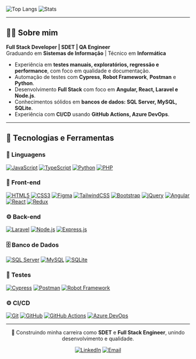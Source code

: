 

![Top Langs](https://github-readme-stats.vercel.app/api/top-langs/?username=FelipeGabriel7&layout=compact&theme=react)
![Stats](https://github-readme-stats.vercel.app/api?username=FelipeGabriel7&show_icons=true&hide_title=true&theme=react&count_private=true)

---

## 👨‍💻 Sobre mim

**Full Stack Developer | SDET | QA Engineer**  
Graduando em **Sistemas de Informação** | Técnico em **Informática**

- Experiência em **testes manuais, exploratórios, regressão e performance**, com foco em qualidade e documentação.  
- Automação de testes com **Cypress**, **Robot Framework**, **Postman** e **Python**.  
- Desenvolvimento **Full Stack** com foco em **Angular, React, Laravel e Node.js**.  
- Conhecimentos sólidos em **bancos de dados: SQL Server, MySQL, SQLite**.  
- Experiência com **CI/CD** usando **GitHub Actions, Azure DevOps**.  

---

## 🧰 Tecnologias e Ferramentas

### 📝 Linguagens
[![JavaScript](https://img.shields.io/badge/JavaScript-F7DF1E?style=flat&logo=javascript&logoColor=000000)](https://developer.mozilla.org/en-US/docs/Web/JavaScript)
[![TypeScript](https://img.shields.io/badge/TypeScript-3178C6?style=flat&logo=typescript&logoColor=white)](https://www.typescriptlang.org/)
[![Python](https://img.shields.io/badge/Python-3776AB?style=flat&logo=python&logoColor=white)](https://www.python.org/)
[![PHP](https://img.shields.io/badge/PHP-777BB4?style=flat&logo=php&logoColor=white)](https://www.php.net/)

### 🎨 Front-end
[![HTML5](https://img.shields.io/badge/HTML5-E34F26?style=flat&logo=html5&logoColor=white)](https://developer.mozilla.org/en-US/docs/Web/HTML)
[![CSS3](https://img.shields.io/badge/CSS3-1572B6?style=flat&logo=css3&logoColor=white)](https://developer.mozilla.org/en-US/docs/Web/CSS)
[![Figma](https://img.shields.io/badge/Figma-F24E1E?style=flat&logo=figma&logoColor=white)](https://www.figma.com/)
[![TailwindCSS](https://img.shields.io/badge/TailwindCSS-06B6D4?style=flat&logo=tailwind-css&logoColor=white)](https://tailwindcss.com/)
[![Bootstrap](https://img.shields.io/badge/Bootstrap-7952B3?style=flat&logo=bootstrap&logoColor=white)](https://getbootstrap.com/)
[![jQuery](https://img.shields.io/badge/jQuery-0769AD?style=flat&logo=jquery&logoColor=white)](https://jquery.com/)
[![Angular](https://img.shields.io/badge/Angular-DD0031?style=flat&logo=angular&logoColor=white)](https://angular.io/)
[![React](https://img.shields.io/badge/React-61DAFB?style=flat&logo=react&logoColor=000000)](https://reactjs.org/)
[![Redux](https://img.shields.io/badge/Redux-764ABC?style=flat&logo=redux&logoColor=white)](https://redux.js.org/)


### ⚙️ Back-end
[![Laravel](https://img.shields.io/badge/Laravel-FF2D20?style=flat&logo=laravel&logoColor=white)](https://laravel.com/)
[![Node.js](https://img.shields.io/badge/Node.js-339933?style=flat&logo=node.js&logoColor=white)](https://nodejs.org/)
[![Express.js](https://img.shields.io/badge/Express.js-000000?style=flat&logo=express&logoColor=white)](https://expressjs.com/)

### 🗄️ Banco de Dados
[![SQL Server](https://img.shields.io/badge/Microsoft_SQL_Server-CC2927?style=flat&logo=microsoftsqlserver&logoColor=white)](https://www.microsoft.com/en-us/sql-server)
[![MySQL](https://img.shields.io/badge/MySQL-4479A1?style=flat&logo=mysql&logoColor=white)](https://www.mysql.com/)
[![SQLite](https://img.shields.io/badge/SQLite-003B57?style=flat&logo=sqlite&logoColor=white)](https://www.sqlite.org/)

### 🧪 Testes
[![Cypress](https://img.shields.io/badge/Cypress-17202C?style=flat&logo=cypress&logoColor=white)](https://www.cypress.io/)
[![Postman](https://img.shields.io/badge/Postman-FF6C37?style=flat&logo=postman&logoColor=white)](https://www.postman.com/)
[![Robot Framework](https://img.shields.io/badge/Robot_Framework-000000?style=flat&logo=robotframework&logoColor=white)](https://robotframework.org/)

### ⚙️ CI/CD
[![Git](https://img.shields.io/badge/Git-F05032?style=flat&logo=git&logoColor=white)](https://git-scm.com/)
[![GitHub](https://img.shields.io/badge/GitHub-181717?style=flat&logo=github&logoColor=white)](https://github.com/)
[![GitHub Actions](https://img.shields.io/badge/GitHub_Actions-2088FF?style=flat&logo=githubactions&logoColor=white)](https://github.com/features/actions)
[![Azure DevOps](https://img.shields.io/badge/Azure_DevOps-0078D7?style=flat&logo=azuredevops&logoColor=white)](https://azure.microsoft.com/en-us/services/devops/)


---

<div align="center">

📘 Construindo minha carreira como **SDET** e **Full Stack Engineer**, unindo desenvolvimento e qualidade.

[![LinkedIn](https://img.shields.io/badge/LinkedIn-0E76A8?style=flat&logo=linkedin&logoColor=white)](https://www.linkedin.com/in/felipe-gabriel-dev/)
[![Email](https://img.shields.io/badge/Gmail-D14836?style=flat&logo=gmail&logoColor=white)](mailto:felipegabfd@gmail.com)

</div>
